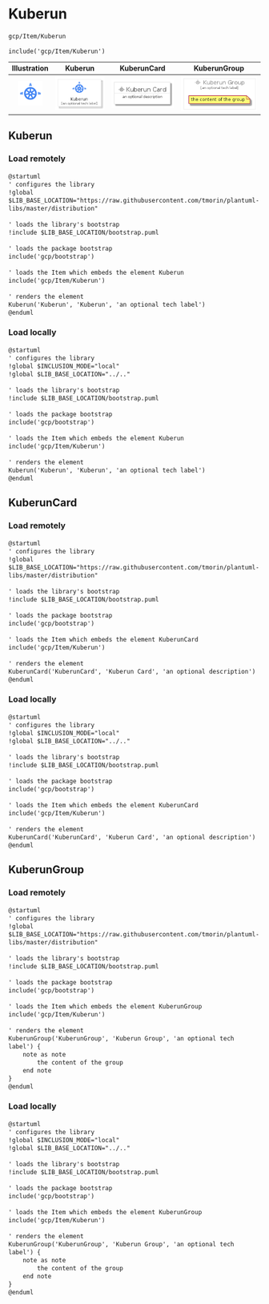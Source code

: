 # Kuberun


```text
gcp/Item/Kuberun
```

```text
include('gcp/Item/Kuberun')
```



| Illustration | Kuberun | KuberunCard | KuberunGroup |
| :---: | :---: | :---: | :---: |
| ![illustration for Illustration](../../gcp/Item/Kuberun.png) | ![illustration for Kuberun](../../gcp/Item/Kuberun.Local.png) | ![illustration for KuberunCard](../../gcp/Item/KuberunCard.Local.png) | ![illustration for KuberunGroup](../../gcp/Item/KuberunGroup.Local.png) |




## Kuberun

### Load remotely
```plantuml
@startuml
' configures the library
!global $LIB_BASE_LOCATION="https://raw.githubusercontent.com/tmorin/plantuml-libs/master/distribution"

' loads the library's bootstrap
!include $LIB_BASE_LOCATION/bootstrap.puml

' loads the package bootstrap
include('gcp/bootstrap')

' loads the Item which embeds the element Kuberun
include('gcp/Item/Kuberun')

' renders the element
Kuberun('Kuberun', 'Kuberun', 'an optional tech label')
@enduml
```

### Load locally
```plantuml
@startuml
' configures the library
!global $INCLUSION_MODE="local"
!global $LIB_BASE_LOCATION="../.."

' loads the library's bootstrap
!include $LIB_BASE_LOCATION/bootstrap.puml

' loads the package bootstrap
include('gcp/bootstrap')

' loads the Item which embeds the element Kuberun
include('gcp/Item/Kuberun')

' renders the element
Kuberun('Kuberun', 'Kuberun', 'an optional tech label')
@enduml
```

## KuberunCard

### Load remotely
```plantuml
@startuml
' configures the library
!global $LIB_BASE_LOCATION="https://raw.githubusercontent.com/tmorin/plantuml-libs/master/distribution"

' loads the library's bootstrap
!include $LIB_BASE_LOCATION/bootstrap.puml

' loads the package bootstrap
include('gcp/bootstrap')

' loads the Item which embeds the element KuberunCard
include('gcp/Item/Kuberun')

' renders the element
KuberunCard('KuberunCard', 'Kuberun Card', 'an optional description')
@enduml
```

### Load locally
```plantuml
@startuml
' configures the library
!global $INCLUSION_MODE="local"
!global $LIB_BASE_LOCATION="../.."

' loads the library's bootstrap
!include $LIB_BASE_LOCATION/bootstrap.puml

' loads the package bootstrap
include('gcp/bootstrap')

' loads the Item which embeds the element KuberunCard
include('gcp/Item/Kuberun')

' renders the element
KuberunCard('KuberunCard', 'Kuberun Card', 'an optional description')
@enduml
```

## KuberunGroup

### Load remotely
```plantuml
@startuml
' configures the library
!global $LIB_BASE_LOCATION="https://raw.githubusercontent.com/tmorin/plantuml-libs/master/distribution"

' loads the library's bootstrap
!include $LIB_BASE_LOCATION/bootstrap.puml

' loads the package bootstrap
include('gcp/bootstrap')

' loads the Item which embeds the element KuberunGroup
include('gcp/Item/Kuberun')

' renders the element
KuberunGroup('KuberunGroup', 'Kuberun Group', 'an optional tech label') {
    note as note
        the content of the group
    end note
}
@enduml
```

### Load locally
```plantuml
@startuml
' configures the library
!global $INCLUSION_MODE="local"
!global $LIB_BASE_LOCATION="../.."

' loads the library's bootstrap
!include $LIB_BASE_LOCATION/bootstrap.puml

' loads the package bootstrap
include('gcp/bootstrap')

' loads the Item which embeds the element KuberunGroup
include('gcp/Item/Kuberun')

' renders the element
KuberunGroup('KuberunGroup', 'Kuberun Group', 'an optional tech label') {
    note as note
        the content of the group
    end note
}
@enduml
```

